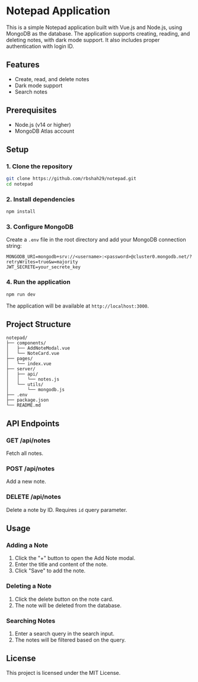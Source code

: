 # Notepad Application

This is a simple Notepad application built with Vue.js and Node.js, using MongoDB as the database. The application supports creating, reading, and deleting notes, with dark mode support. It also includes proper authentication with login ID.


## Features

- Create, read, and delete notes
- Dark mode support
- Search notes

## Prerequisites

- Node.js (v14 or higher)
- MongoDB Atlas account

## Setup

### 1. Clone the repository

```bash
git clone https://github.com/rbshah29/notepad.git
cd notepad
```

### 2. Install dependencies

```bash
npm install
```

### 3. Configure MongoDB

Create a `.env` file in the root directory and add your MongoDB connection string:

```env
MONGODB_URI=mongodb+srv://<username>:<password>@cluster0.mongodb.net/?retryWrites=true&w=majority
JWT_SECRETE=your_secrete_key
```

### 4. Run the application

```bash
npm run dev
```

The application will be available at `http://localhost:3000`.

## Project Structure

```
notepad/
├── components/
│   ├── AddNoteModal.vue
│   └── NoteCard.vue
├── pages/
│   └── index.vue
├── server/
│   ├── api/
│   │   └── notes.js
│   └── utils/
│       └── mongodb.js
├── .env
├── package.json
└── README.md
```

## API Endpoints

### GET /api/notes

Fetch all notes.

### POST /api/notes

Add a new note.

### DELETE /api/notes

Delete a note by ID. Requires `id` query parameter.

## Usage

### Adding a Note

1. Click the "+" button to open the Add Note modal.
2. Enter the title and content of the note.
3. Click "Save" to add the note.

### Deleting a Note

1. Click the delete button on the note card.
2. The note will be deleted from the database.

### Searching Notes

1. Enter a search query in the search input.
2. The notes will be filtered based on the query.

## License

This project is licensed under the MIT License.
